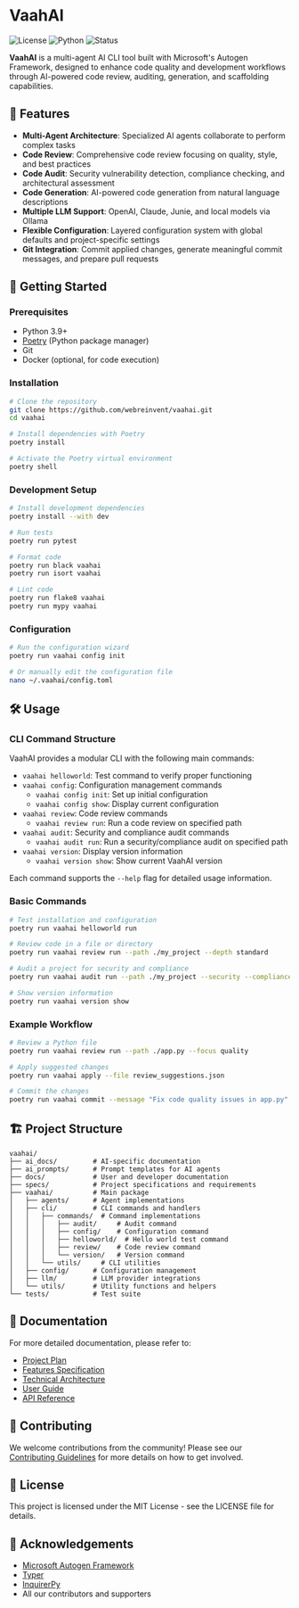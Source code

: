 # VaahAI

![License](https://img.shields.io/badge/license-MIT-blue.svg)
![Python](https://img.shields.io/badge/python-3.9%2B-blue.svg)
![Status](https://img.shields.io/badge/status-in%20development-yellow.svg)

**VaahAI** is a multi-agent AI CLI tool built with Microsoft's Autogen Framework, designed to enhance code quality and development workflows through AI-powered code review, auditing, generation, and scaffolding capabilities.

## 🌟 Features

- **Multi-Agent Architecture**: Specialized AI agents collaborate to perform complex tasks
- **Code Review**: Comprehensive code review focusing on quality, style, and best practices
- **Code Audit**: Security vulnerability detection, compliance checking, and architectural assessment
- **Code Generation**: AI-powered code generation from natural language descriptions
- **Multiple LLM Support**: OpenAI, Claude, Junie, and local models via Ollama
- **Flexible Configuration**: Layered configuration system with global defaults and project-specific settings
- **Git Integration**: Commit applied changes, generate meaningful commit messages, and prepare pull requests

## 🚀 Getting Started

### Prerequisites

- Python 3.9+
- [Poetry](https://python-poetry.org/docs/#installation) (Python package manager)
- Git
- Docker (optional, for code execution)

### Installation

```bash
# Clone the repository
git clone https://github.com/webreinvent/vaahai.git
cd vaahai

# Install dependencies with Poetry
poetry install

# Activate the Poetry virtual environment
poetry shell
```

### Development Setup

```bash
# Install development dependencies
poetry install --with dev

# Run tests
poetry run pytest

# Format code
poetry run black vaahai
poetry run isort vaahai

# Lint code
poetry run flake8 vaahai
poetry run mypy vaahai
```

### Configuration

```bash
# Run the configuration wizard
poetry run vaahai config init

# Or manually edit the configuration file
nano ~/.vaahai/config.toml
```

## 🛠️ Usage

### CLI Command Structure

VaahAI provides a modular CLI with the following main commands:

- `vaahai helloworld`: Test command to verify proper functioning
- `vaahai config`: Configuration management commands
  - `vaahai config init`: Set up initial configuration
  - `vaahai config show`: Display current configuration
- `vaahai review`: Code review commands
  - `vaahai review run`: Run a code review on specified path
- `vaahai audit`: Security and compliance audit commands
  - `vaahai audit run`: Run a security/compliance audit on specified path
- `vaahai version`: Display version information
  - `vaahai version show`: Show current VaahAI version

Each command supports the `--help` flag for detailed usage information.

### Basic Commands

```bash
# Test installation and configuration
poetry run vaahai helloworld run

# Review code in a file or directory
poetry run vaahai review run --path ./my_project --depth standard

# Audit a project for security and compliance
poetry run vaahai audit run --path ./my_project --security --compliance owasp

# Show version information
poetry run vaahai version show
```

### Example Workflow

```bash
# Review a Python file
poetry run vaahai review run --path ./app.py --focus quality

# Apply suggested changes
poetry run vaahai apply --file review_suggestions.json

# Commit the changes
poetry run vaahai commit --message "Fix code quality issues in app.py"
```

## 🏗️ Project Structure

```
vaahai/
├── ai_docs/         # AI-specific documentation
├── ai_prompts/      # Prompt templates for AI agents
├── docs/            # User and developer documentation
├── specs/           # Project specifications and requirements
├── vaahai/          # Main package
│   ├── agents/      # Agent implementations
│   ├── cli/         # CLI commands and handlers
│   │   ├── commands/  # Command implementations
│   │   │   ├── audit/     # Audit command
│   │   │   ├── config/    # Configuration command
│   │   │   ├── helloworld/  # Hello world test command
│   │   │   ├── review/    # Code review command
│   │   │   └── version/   # Version command
│   │   └── utils/     # CLI utilities
│   ├── config/      # Configuration management
│   ├── llm/         # LLM provider integrations
│   └── utils/       # Utility functions and helpers
└── tests/           # Test suite
```

## 📝 Documentation

For more detailed documentation, please refer to:

- [Project Plan](/specs/PROJECT_PLAN.md)
- [Features Specification](/specs/FEATURES.md)
- [Technical Architecture](/specs/TECHNICAL_ARCHITECTURE.md)
- [User Guide](/docs/USER_GUIDE.md)
- [API Reference](/docs/API_REFERENCE.md)

## 🤝 Contributing

We welcome contributions from the community! Please see our [Contributing Guidelines](CONTRIBUTING.md) for more details on how to get involved.

## 📄 License

This project is licensed under the MIT License - see the LICENSE file for details.

## 🙏 Acknowledgements

- [Microsoft Autogen Framework](https://github.com/microsoft/autogen)
- [Typer](https://typer.tiangolo.com/)
- [InquirerPy](https://github.com/kazhala/InquirerPy)
- All our contributors and supporters
